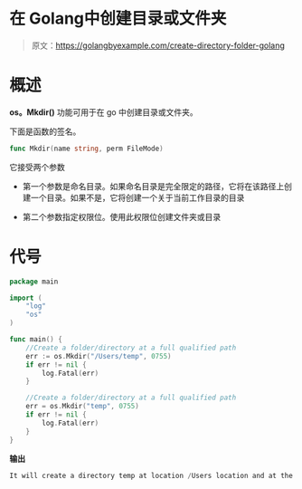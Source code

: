 # 在 Golang中创建目录或文件夹

> 原文：<https://golangbyexample.com/create-directory-folder-golang>

# **概述**

**os。Mkdir()** 功能可用于在 go 中创建目录或文件夹。

下面是函数的签名。

```go
func Mkdir(name string, perm FileMode)
```

它接受两个参数

*   第一个参数是命名目录。如果命名目录是完全限定的路径，它将在该路径上创建一个目录。如果不是，它将创建一个关于当前工作目录的目录

*   第二个参数指定权限位。使用此权限位创建文件夹或目录

# **代号**

```go
package main

import (
    "log"
    "os"
)

func main() {
    //Create a folder/directory at a full qualified path
    err := os.Mkdir("/Users/temp", 0755)
    if err != nil {
        log.Fatal(err)
    }

    //Create a folder/directory at a full qualified path
    err = os.Mkdir("temp", 0755)
    if err != nil {
        log.Fatal(err)
    }
}
```

**输出**

```go
It will create a directory temp at location /Users location and at the current working directory location
```